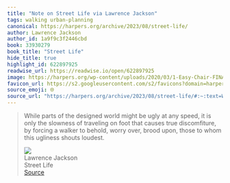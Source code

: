 ```yaml
---
title: "Note on Street Life via Lawrence Jackson"
tags: walking urban-planning
canonical: https://harpers.org/archive/2023/08/street-life/
author: Lawrence Jackson
author_id: 1a9f9c3f2446cbd
book: 33930279
book_title: "Street Life"
hide_title: true
highlight_id: 622897925
readwise_url: https://readwise.io/open/622897925
image: https://harpers.org/wp-content/uploads/2020/03/1-Easy-Chair-FINAL.jpg
favicon_url: https://s2.googleusercontent.com/s2/favicons?domain=harpers.org
source_emoji: 🌐
source_url: "https://harpers.org/archive/2023/08/street-life/#:~:text=While%20parts%20of,ugliness%20shouts%20loudest."
---
```


> While parts of the designed world might be ugly at any speed, it is only the slowness of traveling on foot that causes true discomfiture, by forcing a walker to behold, worry over, brood upon, those to whom this ugliness shouts loudest.
> <div class="quoteback-footer"><div class="quoteback-avatar"><img class="mini-favicon" src="https://s2.googleusercontent.com/s2/favicons?domain=harpers.org"></div><div class="quoteback-metadata"><div class="metadata-inner"><span style="display:none">FROM:</span><div aria-label="Lawrence Jackson" class="quoteback-author"> Lawrence Jackson</div><div aria-label="Street Life" class="quoteback-title"> Street Life</div></div></div><div class="quoteback-backlink"><a target="_blank" aria-label="go to the full text of this quotation" rel="noopener" href="https://harpers.org/archive/2023/08/street-life/#:~:text=While%20parts%20of,ugliness%20shouts%20loudest." class="quoteback-arrow"> Source</a></div></div>